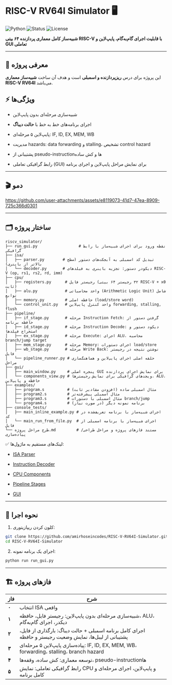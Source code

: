 # RISC-V RV64I Simulator 🖥️

![Python](https://img.shields.io/badge/Python-3.11-blue?logo=python) ![Status](https://img.shields.io/badge/Status-Development-yellow) ![License](https://img.shields.io/badge/License-MIT-green)

**شبیه‌ساز کامل معماری پردازنده ۶۴ بیتی RISC-V با قابلیت اجرای گام‌به‌گام، پایپ‌لاین و GUI تعاملی**

---

## 📌 معرفی پروژه

این پروژه برای درس **ریزپردازنده و اسمبلی** است و هدف آن ساخت **شبیه‌ساز معماری RISC-V RV64I** می‌باشد.



## ⚡ ویژگی‌ها

- شبیه‌سازی مرحله‌ای بدون پایپ‌لاین
    
- اجرای برنامه‌های خط به خط با **حالت دیباگ**
    
- پایپ‌لاین ۵ مرحله‌ای: IF, ID, EX, MEM, WB
    
- مدیریت hazards: data forwarding و stalling، تشخیص control hazard
    
- پشتیبانی از pseudo-instruction‌ها و کش ساده
    
- رابط گرافیکی تعاملی (GUI) برای نمایش مراحل پایپ‌لاین و اجرای برنامه


---

## 🎬 دمو



https://github.com/user-attachments/assets/e8119073-41d7-47ea-8909-725c366d0301



---

## 🗂️ ساختار پروژه

```
riscv_simulator/
├── run_gui.py                  # نقطه ورود برای اجرای شبیه‌ساز با رابط گرافیکی
├── isa/
│   ├── parser.py        # تبدیل کد اسمبلی به آبجکت‌های دستور (سطح بالاتر از باینری)
│   └── decoder.py       # دیکودر دستور: تجزیه باینری به فیلدهای RISC-V (op, rs1, rs2, rd, imm)
├── cpu/
│   ├── registers.py      # رجیستر فایل (۳۲ رجیستر ۶۴ بیتی RISC-V + x0 ثابت)
│   ├── alu.py            # واحد محاسباتی (Arithmetic Logic Unit) شامل توابع
│   ├── memory.py         # حافظه اصلی (load/store word)
│   └── control_unit.py   # واحد کنترل پایپ‌لاین forwarding, stalling, flush
├── pipeline/
│   ├── if_stage.py       # مرحله Instruction Fetch: گرفتن دستور از حافظه برنامه
│   ├── id_stage.py       # مرحله Instruction Decode: دیکود دستور و استخراج فیلدها
│   ├── ex_stage.py       # مرحله Execute: اجرای ALU، محاسبه branch/jump target
│   ├── mem_stage.py      # مرحله Memory: اجرای دستورات load/store
│   ├── wb_stage.py       # مرحله Write Back: نوشتن نتیجه در رجیستر فایل
│   └── pipeline_runner.py # حلقه اصلی اجرای پایپ‌لاین و هماهنگ‌سازی مراحل
├── gui/
│   ├── main_window.py     # پنجره اصلی GUI برای نمایش اجرای پردازنده
│   └── components_view.py # ویجت‌های گرافیکی برای نمایش رجیسترها، ALU، حافظه و پایپ‌لاین
├── examples/
│   ├── program.s          # مثال اسمبلی ساده (افزودن مقادیر ثابت)
│   ├── program2.s         # مثال اسمبلی پیشرفته‌تر
│   ├── program3.s         # مثال اسمبلی با دستورات branch/jump
│   └── program4.s         # (در صورت نیاز) برنامه نمونه دیگر
├── console_tests/
│   ├── main_inline_example.py # اجرای شبیه‌ساز با برنامه تعریف‌شده در کد
│   └── main_run_from_file.py  # اجرای شبیه‌ساز با برنامه اسمبلی از فایل
└── طرح مراحل پروژه.md         # مستند فازهای پروژه و مراحل طراحی/پیاده‌سازی

```

✅ لینک‌های مستقیم به ماژول‌ها:

- [ISA Parser](https://github.com/amirhoseincodes/RISC-V-RV64I-Simulator/blob/main/isa/parser.py)
    
- [Instruction Decoder](https://github.com/amirhoseincodes/RISC-V-RV64I-Simulator/blob/main/isa/decoder.py)
        
- [CPU Components](https://github.com/amirhoseincodes/RISC-V-RV64I-Simulator/tree/main/cpu)
    
- [Pipeline Stages](https://github.com/amirhoseincodes/RISC-V-RV64I-Simulator/tree/main/pipeline)
    
- [GUI](https://github.com/amirhoseincodes/RISC-V-RV64I-Simulator/tree/main/gui)
    

---

## 🚀 نحوه اجرا

1. کلون کردن ریپازیتوری:
    

```bash
git clone https://github.com/amirhoseincodes/RISC-V-RV64I-Simulator.git
cd RISC-V-RV64I-Simulator
```

2. اجرای یک برنامه نمونه:
    

```bash
python run run_gui.py
```


    



---

## 🏗️ فازهای پروژه
| فاز   | شرح                                                                                                                    |
|-------|------------------------------------------------------------------------------------------------------------------------|
| **۰** | انتخاب ISA واقعی                                                                                                       |
| **۱** | شبیه‌سازی مرحله‌ای بدون پایپ‌لاین: رجیستر فایل، حافظه، ALU، دیکدر، اجرای گام‌به‌گام                                  |
| **۲** | اجرای کامل برنامه اسمبلی + حالت دیباگ: بارگذاری از فایل، پشتیبانی از لیبل‌ها، نمایش وضعیت رجیستر و حافظه           |
| **۳** | پیاده‌سازی پایپ‌لاین ۵ مرحله‌ای: IF, ID, EX, MEM, WB، forwarding، stalling، branch hazard                             |
| **۴** | توسعه معماری: کش ساده، وقفه‌ها، pseudo-instruction‌ها                                                                 |
| **۵** | رابط گرافیکی تعاملی: نمایش CPU و پایپ‌لاین، اجرای مرحله‌ای و کامل برنامه                                            |
                
